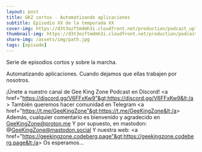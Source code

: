 ```yaml
---
layout: post
title: GKZ cortos - Automatizando aplicaciones
subtitle: Episodio XX de la temporada XX
cover-img: https://d3t3ozftmdmh3i.cloudfront.net/production/podcast_uploaded_nologo/14743809/14743809-1619370377976-ce118b9b0f9a8.jpg
thumbnail-img: https://d3t3ozftmdmh3i.cloudfront.net/production/podcast_uploaded_nologo/14743809/14743809-1619370377976-ce118b9b0f9a8.jpg
share-img: /assets/img/path.jpg
tags: [episode]
---
```


Serie de episodios cortos y sobre la marcha.

Automatizando aplicaciones. Cuando dejamos que ellas trabajen por nosotros.

¡Únete a nuestro canal de Gee King Zone Podcast en Discord! &lt;a href="https://discord.gg/V6FFxKw9"&gt;https://discord.gg/V6FFxKw9&lt;/a&gt;
También queremos hacer comunidad en Telegram &lt;a href="https://t.me/GeeKingZone"&gt;https://t.me/GeeKingZone&lt;/a&gt;
Además, cualquier comentario es bienvenido y agradecido en GeeKingZone@proton.me
Y por supuesto, en mastodon: @GeeKingZone@mastodon.social
Y nuestra web: &lt;a href="https://geekingzone.codeberg.page"&gt;https://geekingzone.codeberg.page&lt;/a&gt;
Os esperamos...
